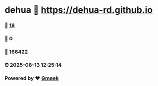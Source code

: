 # dehua :link: https://dehua-rd.github.io 
### :page_facing_up: [18](https://dehua-rd.github.io/tag.html) 
### :speech_balloon: 0 
### :hibiscus: 166422 
### :alarm_clock: 2025-08-13 12:25:14 
### Powered by :heart: [Gmeek](https://github.com/Meekdai/Gmeek)
